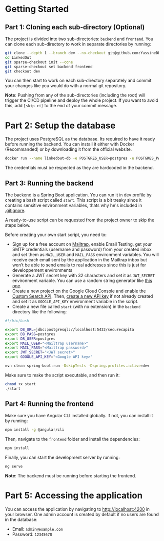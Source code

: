 # Getting Started

## Part 1: Cloning each sub-directory (Optional)

The project is divided into two sub-directories: `backend` and `frontend`. You can clone each sub-directory to work in separate directories by running:

```bash
git clone --depth 1 --branch dev --no-checkout git@github.com:YassineDER/LinkedOut.git
cd LinkedOut
git sparse-checkout init --cone
git sparse-checkout set backend frontend
git checkout dev
```
You can then start to work on each sub-directory separately and commit your changes like you would do with a normal git repository.

**Note:** Pushing from any of the sub-directories (including the root) will trigger the CI/CD pipeline and deploy the whole project. If you want to avoid this, add `[skip ci]` to the end of your commit message.

# Part 2: Setup the database

The project uses PostgreSQL as the database. Its required to have it ready before running the backend. You can install it either with Docker (Recommanded) or by downloading it from the official website.

```bash
docker run --name linkedout-db -e POSTGRES_USER=postgres -e POSTGRES_PASSWORD=postgres -e POSTGRES_DB=securecapita -p 5432:5432 -d postgres:14-alpine
```

The credentials must be respected as they are hardcoded in the backend.

## Part 3: Running the backend

The backend is a Spring Boot application. You can run it in dev profile by creating a bash script called `start`. This script is a bit treaky since it contains sensitive environment variables, thats why he's included in [.gitignore](.gitignore). 

A ready-to-use script can be requested from the project owner to skip the steps below.

Before creating your own start script, you need to:

- Sign up for a free account on [Mailtrap](https://mailtrap.io/), enable Email Testing, get your SMTP credentials (username and password) from your created inbox and set them as `MAIL_USER` and `MAIL_PASS` environment variables. You will receive each email sent by the application in the Mailtrap inbox but won't be able to send emails to real addresses since this is just for developpement environments
- Generate a JWT secret key with 32 characters and set it as `JWT_SECRET` environment variable. You can use a random string generator like [this one](https://jwtsecret.com/generate).
- Create a new project on the Google Cloud Console and enable the [Custom Search API](https://console.cloud.google.com/apis/library/customsearch.googleapis.com). Then, [create a new API key]((https://support.google.com/googleapi/answer/6158862)) if not already created and set it as `GOOGLE_API_KEY` environment variable in the script. 
- Create a new file called `start` (with no extension) in the `backend` directory like the following:

```bash
#!/bin/bash

export DB_URL=jdbc:postgresql://localhost:5432/securecapita
export DB_PASS=postgres
export DB_USER=postgres
export MAIL_USER="<Mailtrap username>"
export MAIL_PASS="<Mailtrap password>"
export JWT_SECRET="<JWT secret>"
export GOOGLE_API_KEY="<Google API key>"

mvn clean spring-boot:run -DskipTests -Dspring.profiles.active=dev
```

Make sure to make the script executable, and then run it:

```bash
chmod +x start
./start
```

## Part 4: Running the frontend

Make sure you have Angular CLI installed globally. If not, you can install it by running:

```bash
npm install -g @angular/cli
```

Then, navigate to the `frontend` folder and install the dependencies:

```bash
npm install
```

Finally, you can start the development server by running:

```bash
ng serve
```

**Note:** The backend must be running before starting the frontend.

# Part 5: Accessing the application

You can access the application by navigating to [http://localhost:4200](http://localhost:4200) in your browser. One admin account is created by default if no users are found in the database:

- Email: `admin@example.com`
- Password: `12345678`


